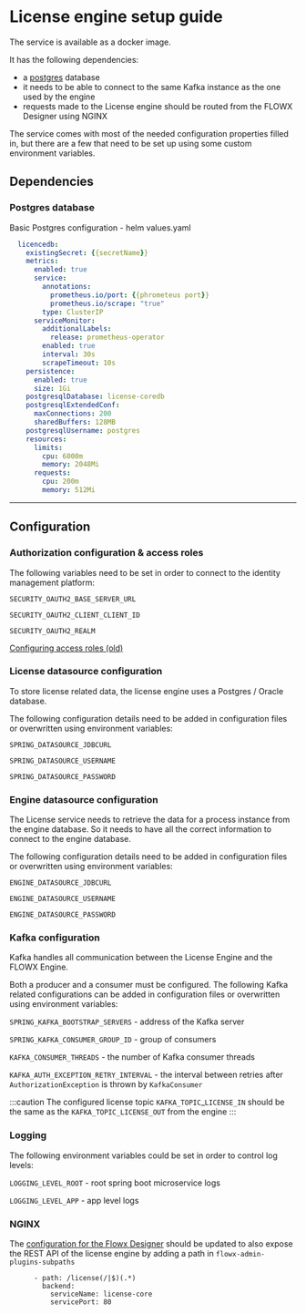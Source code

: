 # License engine setup guide

The service is available as a docker image.

It has the following dependencies:

* a [postgres](https://www.mongodb.com/2) database
* it needs to be able to connect to the same Kafka instance as the one used by the engine
* requests made to the License engine should be routed from the FLOWX Designer using NGINX



The service comes with most of the needed configuration properties filled in, but there are a few that need to be set up using some custom environment variables.

## Dependencies <a href="#2939ce6e-c291-40c2-b3d6-1e789b1617d7" id="2939ce6e-c291-40c2-b3d6-1e789b1617d7"></a>

### Postgres database

Basic Postgres configuration - helm values.yaml

```yaml
  licencedb:
    existingSecret: {{secretName}}
    metrics:
      enabled: true
      service:
        annotations:
          prometheus.io/port: {{phrometeus port}}
          prometheus.io/scrape: "true"
        type: ClusterIP
      serviceMonitor:
        additionalLabels:
          release: prometheus-operator
        enabled: true
        interval: 30s
        scrapeTimeout: 10s
    persistence:
      enabled: true
      size: 1Gi
    postgresqlDatabase: license-coredb
    postgresqlExtendedConf:
      maxConnections: 200
      sharedBuffers: 128MB
    postgresqlUsername: postgres
    resources:
      limits:
        cpu: 6000m
        memory: 2048Mi
      requests:
        cpu: 200m
        memory: 512Mi
```

****

## Configuration <a href="#bad24571-ff23-4ec3-83d9-8a2ace74a6b4" id="bad24571-ff23-4ec3-83d9-8a2ace74a6b4"></a>

### Authorization configuration & access roles

The following variables need to be set in order to connect to the identity management platform:

`SECURITY_OAUTH2_BASE_SERVER_URL`

`SECURITY_OAUTH2_CLIENT_CLIENT_ID`

`SECURITY_OAUTH2_REALM`


[Configuring access roles (old)](configuring-access-roles-old.md)


### License datasource configuration

To store license related data, the license engine uses a Postgres / Oracle database.

The following configuration details need to be added in configuration files or overwritten using environment variables:

`SPRING_DATASOURCE_JDBCURL`

`SPRING_DATASOURCE_USERNAME`

`SPRING_DATASOURCE_PASSWORD`

### Engine datasource configuration

The License service needs to retrieve the data for a process instance from the engine database. So it needs to have all the correct information to connect to the engine database.

The following configuration details need to be added in configuration files or overwritten using environment variables:

`ENGINE_DATASOURCE_JDBCURL`

`ENGINE_DATASOURCE_USERNAME`

`ENGINE_DATASOURCE_PASSWORD`

### Kafka configuration

Kafka handles all communication between the License Engine and the FLOWX Engine.&#x20;

Both a producer and a consumer must be configured. The following Kafka related configurations can be added in configuration files or overwritten using environment variables:

`SPRING_KAFKA_BOOTSTRAP_SERVERS` - address of the Kafka server

`SPRING_KAFKA_CONSUMER_GROUP_ID` - group of consumers

`KAFKA_CONSUMER_THREADS` - the number of Kafka consumer threads

`KAFKA_AUTH_EXCEPTION_RETRY_INTERVAL` - the interval between retries after `AuthorizationException` is thrown by `KafkaConsumer`

:::caution
The configured license topic `KAFKA_TOPIC`\_`LICENSE_IN` should be the same as the `KAFKA_TOPIC_LICENSE_OUT` from the engine&#x20;
:::

### Logging

The following environment variables could be set in order to control log levels:

`LOGGING_LEVEL_ROOT` - root spring boot microservice logs

`LOGGING_LEVEL_APP` - app level logs

### NGINX

The [configuration for the Flowx Designer](../../../flowx-designer/designer-setup-guide/#nginx) should be updated to also expose the REST API of the license engine by adding a path in `flowx-admin-plugins-subpaths`

```
      - path: /license(/|$)(.*)
        backend:
          serviceName: license-core
          servicePort: 80
```